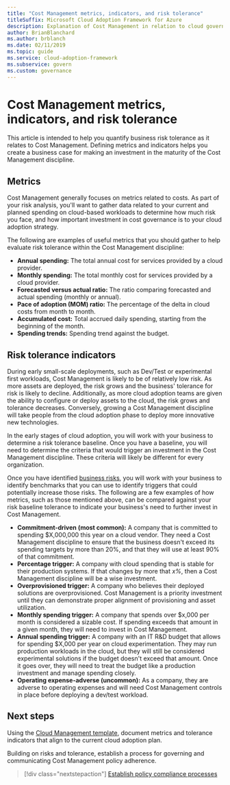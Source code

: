 ```yaml
---
title: "Cost Management metrics, indicators, and risk tolerance"
titleSuffix: Microsoft Cloud Adoption Framework for Azure
description: Explanation of Cost Management in relation to cloud governance
author: BrianBlanchard
ms.author: brblanch
ms.date: 02/11/2019
ms.topic: guide
ms.service: cloud-adoption-framework
ms.subservice: govern
ms.custom: governance
---
```


# Cost Management metrics, indicators, and risk tolerance

This article is intended to help you quantify business risk tolerance as it relates to Cost Management. Defining metrics and indicators helps you create a business case for making an investment in the maturity of the Cost Management discipline.

## Metrics

Cost Management generally focuses on metrics related to costs. As part of your risk analysis, you'll want to gather data related to your current and planned spending on cloud-based workloads to determine how much risk you face, and how important investment in cost governance is to your cloud adoption strategy.

The following are examples of useful metrics that you should gather to help evaluate risk tolerance within the Cost Management discipline:

- **Annual spending:** The total annual cost for services provided by a cloud provider.
- **Monthly spending:** The total monthly cost for services provided by a cloud provider.
- **Forecasted versus actual ratio:** The ratio comparing forecasted and actual spending (monthly or annual).
- **Pace of adoption (MOM) ratio:** The percentage of the delta in cloud costs from month to month.
- **Accumulated cost:** Total accrued daily spending, starting from the beginning of the month.
- **Spending trends:** Spending trend against the budget.

## Risk tolerance indicators

During early small-scale deployments, such as Dev/Test or experimental first workloads, Cost Management is likely to be of relatively low risk. As more assets are deployed, the risk grows and the business' tolerance for risk is likely to decline. Additionally, as more cloud adoption teams are given the ability to configure or deploy assets to the cloud, the risk grows and tolerance decreases. Conversely, growing a Cost Management discipline will take people from the cloud adoption phase to deploy more innovative new technologies.

In the early stages of cloud adoption, you will work with your business to determine a risk tolerance baseline. Once you have a baseline, you will need to determine the criteria that would trigger an investment in the Cost Management discipline. These criteria will likely be different for every organization.

Once you have identified [business risks](./business-risks.md), you will work with your business to identify benchmarks that you can use to identify triggers that could potentially increase those risks. The following are a few examples of how metrics, such as those mentioned above, can be compared against your risk baseline tolerance to indicate your business's need to further invest in Cost Management.

- **Commitment-driven (most common):** A company that is committed to spending $X,000,000 this year on a cloud vendor. They need a Cost Management discipline to ensure that the business doesn't exceed its spending targets by more than 20%, and that they will use at least 90% of that commitment.
- **Percentage trigger:** A company with cloud spending that is stable for their production systems. If that changes by more that _x%_, then a Cost Management discipline will be a wise investment.
- **Overprovisioned trigger:** A company who believes their deployed solutions are overprovisioned. Cost Management is a priority investment until they can demonstrate proper alignment of provisioning and asset utilization.
- **Monthly spending trigger:** A company that spends over $x,000 per month is considered a sizable cost. If spending exceeds that amount in a given month, they will need to invest in Cost Management.
- **Annual spending trigger:** A company with an IT R&D budget that allows for spending $X,000 per year on cloud experimentation. They may run production workloads in the cloud, but they will still be considered experimental solutions if the budget doesn't exceed that amount. Once it goes over, they will need to treat the budget like a production investment and manage spending closely.
- **Operating expense-adverse (uncommon):** As a company, they are adverse to operating expenses and will need Cost Management controls in place before deploying a dev/test workload.

## Next steps

Using the [Cloud Management template](./template.md), document metrics and tolerance indicators that align to the current cloud adoption plan.

Building on risks and tolerance, establish a process for governing and communicating Cost Management policy adherence.

> [!div class="nextstepaction"]
> [Establish policy compliance processes](compliance-processes.md)
